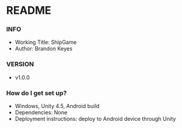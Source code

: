 # README #

### INFO ###

* Working Title: ShipGame
* Author: Brandon Keyes

### VERSION ###

* v1.0.0

### How do I get set up? ###

* Windows, Unity 4.5, Android build
* Dependencies: None
* Deployment instructions: deploy to Android device through Unity